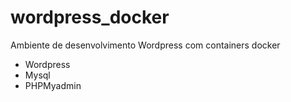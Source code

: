 # wordpress_docker

Ambiente de desenvolvimento Wordpress com containers docker
- Wordpress
- Mysql
- PHPMyadmin